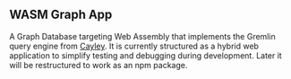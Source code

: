 ## WASM Graph App

A Graph Database targeting Web Assembly that implements the Gremlin query engine from [Cayley](https://github.com/cayleygraph/cayley). It is currently structured as a hybrid web application to simplify testing and debugging during development. Later it will be restructured to work as an npm package.